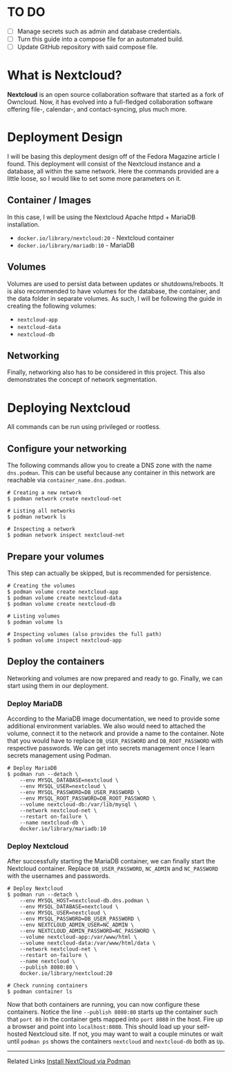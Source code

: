 # TO DO
- [ ] Manage secrets such as admin and database credentials.
- [ ] Turn this guide into a compose file for an automated build.
- [ ] Update GitHub repository with said compose file.
# What is Nextcloud?
**Nextcloud** is an open source collaboration software that started as a fork of Owncloud. Now, it has evolved into a full-fledged collaboration software offering file-, calendar-, and contact-syncing, plus much more.

# Deployment Design
I will be basing this deployment design off of the Fedora Magazine article I found. This deployment will consist of the Nextcloud instance and a database, all within the same network. Here the commands provided are a little loose, so I would like to set some more parameters on it.
## Container / Images
In this case, I will be using the Nextcloud Apache httpd + MariaDB installation.
* `docker.io/library/nextcloud:20` - Nextcloud container
* `docker.io/library/mariadb:10` - MariaDB
## Volumes
Volumes are used to persist data between updates or shutdowns/reboots. It is also recommended to have volumes for the database, the container, and the data folder in separate volumes. As such, I will be following the guide in creating the following volumes:
* `nextcloud-app`
* `nextcloud-data`
* `nextcloud-db`
## Networking
Finally, networking also has to be considered in this project. This also demonstrates the concept of network segmentation.
# Deploying Nextcloud
All commands can be run using privileged or rootless.
## Configure your networking
The following commands allow you to create a DNS zone with the name `dns.podman`. This can be useful because any container in this network are reachable via `container_name.dns.podman`.
```
# Creating a new network
$ podman network create nextcloud-net

# Listing all networks
$ podman network ls

# Inspecting a network
$ podman network inspect nextcloud-net
```
## Prepare your volumes
This step can actually be skipped, but is recommended for persistence.
```
# Creating the volumes
$ podman volume create nextcloud-app
$ podman volume create nextcloud-data
$ podman volume create nextcloud-db

# Listing volumes
$ podman volume ls

# Inspecting volumes (also provides the full path)
$ podman volume inspect nextcloud-app
```
## Deploy the containers
Networking and volumes are now prepared and ready to go. Finally, we can start using them in our deployment.
### Deploy MariaDB
According to the MariaDB image documentation, we need to provide some additional environment variables. We also would need to attached the volume, connect it to the network and provide a name to the container.
Note that you would have to replace `DB_USER_PASSWORD` and `DB_ROOT_PASSWORD` with respective passwords. We can get into secrets management once I learn secrets management using Podman.
```
# Deploy MariaDB
$ podman run --detach \
	--env MYSQL_DATABASE=nextcloud \
	--env MYSQL_USER=nextcloud \
	--env MYSQL_PASSWORD=DB_USER_PASSWORD \
	--env MYSQL_ROOT_PASSWORD=DB_ROOT_PASSWORD \
	--volume nextcloud-db:/var/lib/mysql \
	--network nextcloud-net \
	--restart on-failure \
	--name nextcloud-db \
	docker.io/library/mariadb:10
```
### Deploy Nextcloud
After successfully starting the MariaDB container, we can finally start the Nextcloud container. Replace `DB_USER_PASSWORD`, `NC_ADMIN` and `NC_PASSWORD` with the usernames and passwords. 
```
# Deploy Nextcloud
$ podman run --detach \
	--env MYSQL_HOST=nextcloud-db.dns.podman \
	--env MYSQL_DATABASE=nextcloud \
	--env MYSQL_USER=nextcloud \
	--env MYSQL_PASSWORD=DB_USER_PASSWORD \
	--env NEXTCLOUD_ADMIN_USER=NC_ADMIN \
	--env NEXTCLOUD_ADMIN_PASSWORD=NC_PASSWORD \
	--volume nextcloud-app:/var/www/html \
	--volume nextcloud-data:/var/www/html/data \
	--network nextcloud-net \
	--restart on-failure \
	--name nextcloud \
	--publish 8080:80 \
	docker.io/library/nextcloud:20

# Check running containers
$ podman container ls
```
Now that both containers are running, you can now configure these containers. Notice the line `--publish 8080:80` starts up the container such that `port 80` in the container gets mapped into `port 8080` in the host. Fire up a browser and point into `localhost:8080`. This should load up your self-hosted Nextcloud site. If not, you may want to wait a couple minutes or wait until `podman ps` shows the containers `nextcloud` and `nextcloud-db` both as `Up`.

---
Related Links
[Install NextCloud via Podman](https://fedoramagazine.org/nextcloud-20-on-fedora-linux-with-podman/)
